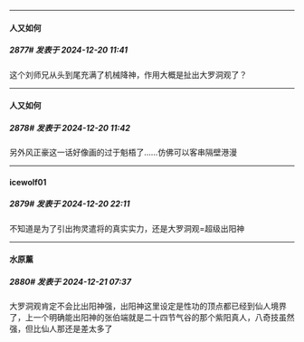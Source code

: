 ﻿
*****

####  人又如何  
##### 2877#       发表于 2024-12-20 11:41

这个刘师兄从头到尾充满了机械降神，作用大概是扯出大罗洞观了？

*****

####  人又如何  
##### 2878#       发表于 2024-12-20 11:42

另外风正豪这一话好像画的过于魁梧了……仿佛可以客串隔壁港漫


*****

####  icewolf01  
##### 2879#       发表于 2024-12-20 22:11

不知道是为了引出拘灵遣将的真实实力，还是大罗洞观=超级出阳神


*****

####  水原薰  
##### 2880#       发表于 2024-12-21 07:37

大罗洞观肯定不会比出阳神强，出阳神这里设定是性功的顶点都已经到仙人境界了，上一个明确能出阳神的张伯端就是二十四节气谷的那个紫阳真人，八奇技虽然强，但比仙人那还是差太多了

